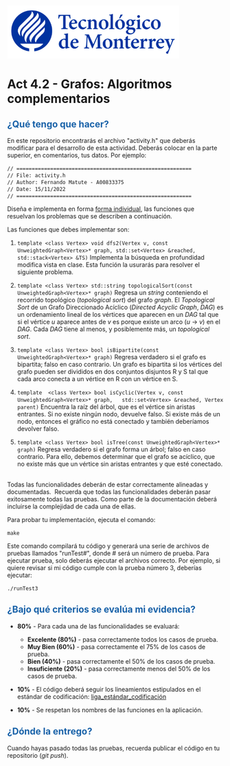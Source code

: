 ![Tec de Monterrey](images/logotecmty.png)
# Act 4.2 - Grafos: Algoritmos complementarios

## <span style="color: rgb(26, 99, 169);">¿Qué tengo que hacer?</span>
En este repositorio encontrarás el archivo "activity.h" que deberás modificar para el desarrollo de esta actividad. Deberás colocar en la parte superior, en comentarios, tus datos. Por ejemplo:
```
// =========================================================
// File: activity.h
// Author: Fernando Matute - A00833375
// Date: 15/11/2022
// =========================================================
```

Diseña e implementa en forma <ins>forma individual</ins>, las funciones que resuelvan los problemas que se describen a continuación.

Las funciones que debes implementar son:

 1. ``` template <class Vertex> void dfs2(Vertex v, const UnweightedGraph<Vertex>* graph, std::set<Vertex> &reached, std::stack<Vertex> &TS) ```
 Implementa la búsqueda en profundidad modifica vista en clase. Esta función la usurarás para resolver el siguiente problema.

2. ```template <class Vertex> std::string topologicalSort(const UnweightedGraph<Vertex>* graph)```
Regresa un *string* conteniendo el recorrido topológico (*topological sort*) del grafo *graph*. El *Topological Sort* de un Grafo Direccionado Acíclico (*Directed Acyclic Graph*, *DAG*) es un ordenamiento lineal de los vértices que aparecen en un *DAG* tal que si el vértice *u* aparece antes de *v* es porque existe un arco (*u* -> *v*) en el *DAG*. Cada *DAG* tiene al menos, y posiblemente más,  un *topological sort*.

3. ```template <class Vertex> bool isBipartite(const UnweightedGraph<Vertex>* graph)```
Regresa verdadero si el grafo es bipartita; falso en caso contrario. Un grafo es bipartita si los vértices del grafo pueden ser divididos en dos conjuntos disjuntos R y S tal que cada arco conecta a un vértice en R con un vértice en S.

4. ``` template  <class Vertex> bool isCyclic(Vertex v, const UnweightedGraph<Vertex>* graph,   std::set<Vertex> &reached, Vertex parent) ```
Encuentra la raíz del árbol, que es el vértice sin aristas entrantes. Si no existe ningún nodo, devuelve falso. Si existe más de un nodo, entonces el gráfico no está conectado y también deberíamos devolver falso.

5. ```template <class Vertex> bool isTree(const UnweightedGraph<Vertex>* graph)```
Regresa verdadero si el grafo forma un árbol; falso en caso contrario. Para ello, debemos determinar que el grafo se acíclico, que no existe más que un vértice sin aristas entrantes y que esté conectado.

<br>Todas las funcionalidades deberán de estar correctamente alineadas y documentadas.&nbsp; Recuerda que todas las funcionalidades deberán pasar exitosamente todas las pruebas. Como parte de la documentación deberá incluirse la complejidad de cada una de ellas.

Para probar tu implementación, ejecuta el comando:
```
make
```
Este comando compilará tu código y generará una serie de archivos de pruebas llamados "runTest#", donde # será un número de prueba. Para ejecutar prueba, solo deberás ejecutar el archivos correcto. Por ejemplo, si quiere revisar si mi código cumple con la prueba número 3, deberías ejecutar:
```
./runTest3
```

## <span style="color: rgb(26, 99, 169);">**¿Bajo qué criterios se evalúa mi evidencia?**</span>

- **80%** - Para cada una de las funcionalidades se evaluará:

    - **Excelente (80%)** - pasa correctamente todos los casos de prueba.
    - **Muy Bien (60%)** - pasa correctamente el 75% de los casos de prueba.
    - **Bien (40%)** - pasa correctamente el 50% de los casos de prueba.
    - **Insuficiente (20%)** - pasa correctamente menos del 50% de los casos de prueba.


- **10%** - El código deberá seguir los lineamientos estipulados en el estándar de codificación: <span class="instructure_file_holder link_holder">[liga_estándar_codificación](estandar.pdf)</span>
- **10%** - Se respetan los nombres de las funciones en la aplicación.

## <span style="color: rgb(26, 99, 169);">**¿Dónde la entrego?**</span>
Cuando hayas pasado todas las pruebas, recuerda publicar el código en tu repositorio (*git push*).

